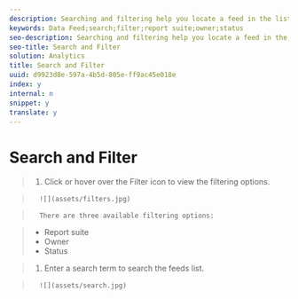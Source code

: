 ```yaml
---
description: Searching and filtering help you locate a feed in the list.
keywords: Data Feed;search;filter;report suite;owner;status
seo-description: Searching and filtering help you locate a feed in the list.
seo-title: Search and Filter
solution: Analytics
title: Search and Filter
uuid: d9923d8e-597a-4b5d-805e-ff9ac45e018e
index: y
internal: n
snippet: y
translate: y
---
```


# Search and Filter


>1. Click or hover over the Filter icon to view the filtering options.

>       ![](assets/filters.jpg) 

>       There are three available filtering options: 

>    
>    * Report suite
>    * Owner
>    * Status

>1. Enter a search term to search the feeds list.

>       ![](assets/search.jpg) 
